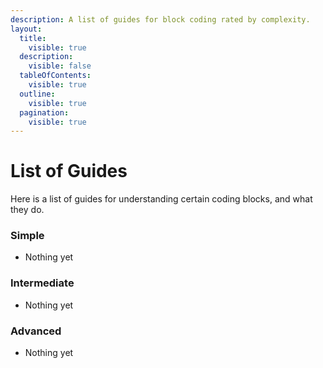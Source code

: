 ```yaml
---
description: A list of guides for block coding rated by complexity.
layout:
  title:
    visible: true
  description:
    visible: false
  tableOfContents:
    visible: true
  outline:
    visible: true
  pagination:
    visible: true
---
```


# List of Guides

Here is a list of guides for understanding certain coding blocks, and what they do.

### Simple

- Nothing yet

### Intermediate

- Nothing yet

### Advanced

- Nothing yet
